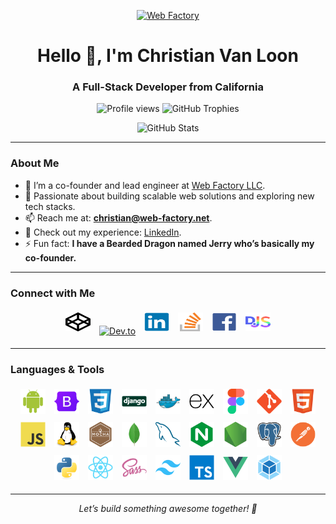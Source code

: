 <div align="center">

[![Web Factory](https://via.placeholder.com/150x50.png?text=Web+Factory)](https://web-factory.net/)

# Hello 👋, I'm Christian Van Loon

### A Full-Stack Developer from California

<p>
  <img src="https://komarev.com/ghpvc/?username=warmachine-282&label=Profile%20Views&color=0e75b6&style=flat" alt="Profile views" />
  <img src="https://github-profile-trophy.vercel.app/?username=warmachine-282&theme=darkhub&margin-w=15&column=6" alt="GitHub Trophies" height="150" />
</p>

<p>
  <img src="https://github-readme-stats.vercel.app/api?username=warmachine-282&show_icons=true&theme=dark&hide_border=true" alt="GitHub Stats" />
</p>

</div>

---

### About Me
- 🔭 I’m a co-founder and lead engineer at [Web Factory LLC](https://web-factory.net/).
- 🌱 Passionate about building scalable web solutions and exploring new tech stacks.
- 📫 Reach me at: **christian@web-factory.net**.
- 📄 Check out my experience: [LinkedIn](https://www.linkedin.com/in/christian-van-loon-6b47731ab/).
- ⚡ Fun fact: **I have a Bearded Dragon named Jerry who’s basically my co-founder.**

---

### Connect with Me
<p align="center">
  <a href="https://codepen.io/warmachine-282" target="_blank"><img src="https://raw.githubusercontent.com/devicons/devicon/master/icons/codepen/codepen-plain.svg" alt="CodePen" height="30" width="40" style="margin: 5px;" /></a>
  <a href="https://dev.to/warmachine-282" target="_blank"><img src="https://raw.githubusercontent.com/devicons/devicon/master/icons/devto/devto-original.svg" alt="Dev.to" height="30" width="40" style="margin: 5px;" /></a>
  <a href="https://www.linkedin.com/in/christian-van-loon-6b47731ab/" target="_blank"><img src="https://raw.githubusercontent.com/devicons/devicon/master/icons/linkedin/linkedin-original.svg" alt="LinkedIn" height="30" width="40" style="margin: 5px;" /></a>
  <a href="https://stackoverflow.com/users/your-user-id/christian-van-loon" target="_blank"><img src="https://raw.githubusercontent.com/devicons/devicon/master/icons/stackoverflow/stackoverflow-original.svg" alt="Stack Overflow" height="30" width="40" style="margin: 5px;" /></a>
  <a href="https://facebook.com/christian.vanloon.7" target="_blank"><img src="https://raw.githubusercontent.com/devicons/devicon/master/icons/facebook/facebook-original.svg" alt="Facebook" height="30" width="40" style="margin: 5px;" /></a>
  <a href="https://discord.gg/your-server-invite" target="_blank"><img src="https://raw.githubusercontent.com/devicons/devicon/master/icons/discordjs/discordjs-original.svg" alt="Discord" height="30" width="40" style="margin: 5px;" /></a>
</p>

---

### Languages & Tools
<p align="center">
  <a href="https://developer.android.com" target="_blank"><img src="https://raw.githubusercontent.com/devicons/devicon/master/icons/android/android-original.svg" alt="Android" width="40" height="40" style="margin: 5px;" /></a>
  <a href="https://getbootstrap.com" target="_blank"><img src="https://raw.githubusercontent.com/devicons/devicon/master/icons/bootstrap/bootstrap-original.svg" alt="Bootstrap" width="40" height="40" style="margin: 5px;" /></a>
  <a href="https://www.w3.org/Style/CSS/" target="_blank"><img src="https://raw.githubusercontent.com/devicons/devicon/master/icons/css3/css3-original.svg" alt="CSS3" width="40" height="40" style="margin: 5px;" /></a>
  <a href="https://www.djangoproject.com/" target="_blank"><img src="https://raw.githubusercontent.com/devicons/devicon/master/icons/django/django-original.svg" alt="Django" width="40" height="40" style="margin: 5px;" /></a>
  <a href="https://www.docker.com/" target="_blank"><img src="https://raw.githubusercontent.com/devicons/devicon/master/icons/docker/docker-original.svg" alt="Docker" width="40" height="40" style="margin: 5px;" /></a>
  <a href="https://expressjs.com" target="_blank"><img src="https://raw.githubusercontent.com/devicons/devicon/master/icons/express/express-original.svg" alt="Express" width="40" height="40" style="margin: 5px;" /></a>
  <a href="https://www.figma.com/" target="_blank"><img src="https://raw.githubusercontent.com/devicons/devicon/master/icons/figma/figma-original.svg" alt="Figma" width="40" height="40" style="margin: 5px;" /></a>
  <a href="https://git-scm.com/" target="_blank"><img src="https://raw.githubusercontent.com/devicons/devicon/master/icons/git/git-original.svg" alt="Git" width="40" height="40" style="margin: 5px;" /></a>
  <a href="https://www.w3.org/html/" target="_blank"><img src="https://raw.githubusercontent.com/devicons/devicon/master/icons/html5/html5-original.svg" alt="HTML5" width="40" height="40" style="margin: 5px;" /></a>
  <a href="https://developer.mozilla.org/en-US/docs/Web/JavaScript" target="_blank"><img src="https://raw.githubusercontent.com/devicons/devicon/master/icons/javascript/javascript-original.svg" alt="JavaScript" width="40" height="40" style="margin: 5px;" /></a>
  <a href="https://www.linux.org/" target="_blank"><img src="https://raw.githubusercontent.com/devicons/devicon/master/icons/linux/linux-original.svg" alt="Linux" width="40" height="40" style="margin: 5px;" /></a>
  <a href="https://mochajs.org" target="_blank"><img src="https://raw.githubusercontent.com/devicons/devicon/master/icons/mocha/mocha-original.svg" alt="Mocha" width="40" height="40" style="margin: 5px;" /></a>
  <a href="https://www.mongodb.com/" target="_blank"><img src="https://raw.githubusercontent.com/devicons/devicon/master/icons/mongodb/mongodb-original.svg" alt="MongoDB" width="40" height="40" style="margin: 5px;" /></a>
  <a href="https://www.mysql.com/" target="_blank"><img src="https://raw.githubusercontent.com/devicons/devicon/master/icons/mysql/mysql-original.svg" alt="MySQL" width="40" height="40" style="margin: 5px;" /></a>
  <a href="https://www.nginx.com" target="_blank"><img src="https://raw.githubusercontent.com/devicons/devicon/master/icons/nginx/nginx-original.svg" alt="NGINX" width="40" height="40" style="margin: 5px;" /></a>
  <a href="https://nodejs.org" target="_blank"><img src="https://raw.githubusercontent.com/devicons/devicon/master/icons/nodejs/nodejs-original.svg" alt="Node.js" width="40" height="40" style="margin: 5px;" /></a>
  <a href="https://www.postgresql.org" target="_blank"><img src="https://raw.githubusercontent.com/devicons/devicon/master/icons/postgresql/postgresql-original.svg" alt="PostgreSQL" width="40" height="40" style="margin: 5px;" /></a>
  <a href="https://postman.com" target="_blank"><img src="https://raw.githubusercontent.com/devicons/devicon/master/icons/postman/postman-original.svg" alt="Postman" width="40" height="40" style="margin: 5px;" /></a>
  <a href="https://www.python.org" target="_blank"><img src="https://raw.githubusercontent.com/devicons/devicon/master/icons/python/python-original.svg" alt="Python" width="40" height="40" style="margin: 5px;" /></a>
  <a href="https://reactjs.org/" target="_blank"><img src="https://raw.githubusercontent.com/devicons/devicon/master/icons/react/react-original.svg" alt="React" width="40" height="40" style="margin: 5px;" /></a>
  <a href="https://sass-lang.com" target="_blank"><img src="https://raw.githubusercontent.com/devicons/devicon/master/icons/sass/sass-original.svg" alt="Sass" width="40" height="40" style="margin: 5px;" /></a>
  <a href="https://tailwindcss.com/" target="_blank"><img src="https://raw.githubusercontent.com/devicons/devicon/master/icons/tailwindcss/tailwindcss-plain.svg" alt="Tailwind CSS" width="40" height="40" style="margin: 5px;" /></a>
  <a href="https://www.typescriptlang.org/" target="_blank"><img src="https://raw.githubusercontent.com/devicons/devicon/master/icons/typescript/typescript-original.svg" alt="TypeScript" width="40" height="40" style="margin: 5px;" /></a>
  <a href="https://vuejs.org/" target="_blank"><img src="https://raw.githubusercontent.com/devicons/devicon/master/icons/vuejs/vuejs-original.svg" alt="Vue.js" width="40" height="40" style="margin: 5px;" /></a>
  <a href="https://webpack.js.org" target="_blank"><img src="https://raw.githubusercontent.com/devicons/devicon/master/icons/webpack/webpack-original.svg" alt="Webpack" width="40" height="40" style="margin: 5px;" /></a>
</p>

---

<div align="center">
  <i>Let’s build something awesome together! 🚀</i>
</div>
